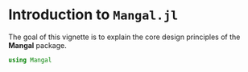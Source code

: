 # Introduction to `Mangal.jl`

The goal of this vignette is to explain the core design principles of the
**Mangal** package.

````julia
using Mangal
````


